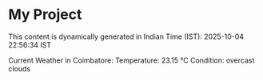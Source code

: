 # My Project

This content is dynamically generated in Indian Time (IST): 2025-10-04 22:56:34 IST


Current Weather in Coimbatore:
Temperature: 23.15 °C
Condition: overcast clouds
